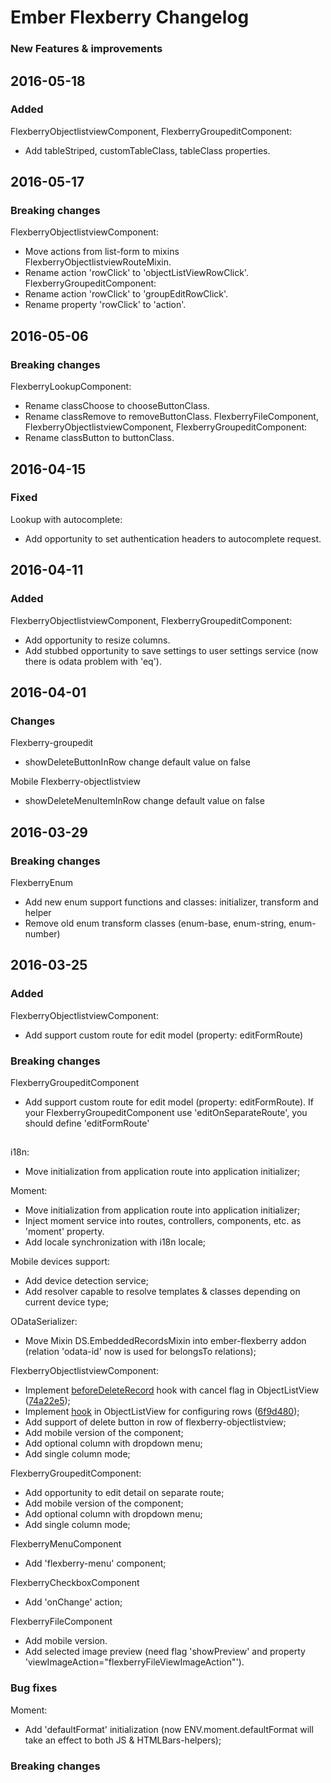 # Ember Flexberry Changelog
### New Features & improvements

## 2016-05-18
### Added
FlexberryObjectlistviewComponent, FlexberryGroupeditComponent:
* Add tableStriped, customTableClass, tableClass properties.

## 2016-05-17
### Breaking changes
FlexberryObjectlistviewComponent:
* Move actions from list-form to mixins FlexberryObjectlistviewRouteMixin.
* Rename action 'rowClick' to 'objectListViewRowClick'.
FlexberryGroupeditComponent:
* Rename action 'rowClick' to 'groupEditRowClick'.
* Rename property 'rowClick' to 'action'.

## 2016-05-06
### Breaking changes
FlexberryLookupComponent:
* Rename classChoose to chooseButtonClass.
* Rename classRemove to removeButtonClass.
FlexberryFileComponent, FlexberryObjectlistviewComponent, FlexberryGroupeditComponent:
* Rename classButton to buttonClass.

## 2016-04-15
### Fixed
Lookup with autocomplete:
* Add opportunity to set authentication headers to autocomplete request.

## 2016-04-11
### Added
FlexberryObjectlistviewComponent, FlexberryGroupeditComponent:
* Add opportunity to resize columns.
* Add stubbed opportunity to save settings to user settings service (now there is odata problem with 'eq').

## 2016-04-01
### Changes
Flexberry-groupedit
* showDeleteButtonInRow change default value on false

Mobile Flexberry-objectlistview
* showDeleteMenuItemInRow change default value on false
###
##

## 2016-03-29
### Breaking changes
FlexberryEnum
* Add new enum support functions and classes: initializer, transform and helper
* Remove old enum transform classes (enum-base, enum-string, enum-number)


## 2016-03-25
### Added
FlexberryObjectlistviewComponent:
* Add support custom route for edit model (property: editFormRoute)

### Breaking changes
FlexberryGroupeditComponent
* Add support custom route for edit model (property: editFormRoute).
  If your FlexberryGroupeditComponent use 'editOnSeparateRoute', you should define 'editFormRoute'

##

i18n:
* Move initialization from application route into application initializer;

Moment:
* Move initialization from application route into application initializer;
* Inject moment service into routes, controllers, components, etc. as 'moment' property.
* Add locale synchronization with i18n locale;

Mobile devices support:
* Add device detection service;
* Add resolver capable to resolve templates & classes depending on current device type;

ODataSerializer:
* Move Mixin DS.EmbeddedRecordsMixin into ember-flexberry addon (relation 'odata-id' now is used for belongsTo relations);

FlexberryObjectlistviewComponent:
* Implement [beforeDeleteRecord](http://flexberry.github.io/Documentation/develop/classes/ObjectListView.html#method_beforeDeleteRecord) hook with cancel flag in ObjectListView ([74a22e5](https://github.com/Flexberry/ember-flexberry/commit/74a22e5b1c40784f8855d35d9a61170f2b37d91d));
* Implement [hook](http://flexberry.github.io/Documentation/develop/classes/ObjectListView.html#method_configurateRow) in ObjectListView for configuring rows ([6f9d480](https://github.com/Flexberry/ember-flexberry/commit/6f9d480723c474d8eda929148818e3229f831c8e));
* Add support of delete button in row of flexberry-objectlistview;
* Add mobile version of the component;
* Add optional column with dropdown menu;
* Add single column mode;

FlexberryGroupeditComponent:
* Add opportunity to edit detail on separate route;
* Add mobile version of the component;
* Add optional column with dropdown menu;
* Add single column mode;

FlexberryMenuComponent
* Add 'flexberry-menu' component;

FlexberryCheckboxComponent
* Add 'onChange' action;

FlexberryFileComponent
* Add mobile version.
* Add selected image preview (need flag 'showPreview' and property 'viewImageAction="flexberryFileViewImageAction"').

### Bug fixes
Moment:
* Add 'defaultFormat' initialization (now ENV.moment.defaultFormat will take an effect to both JS & HTMLBars-helpers);

### Breaking changes
